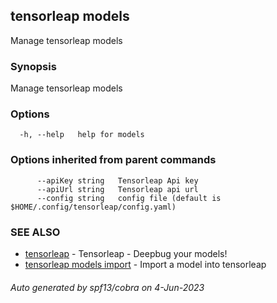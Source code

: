 ## tensorleap models

Manage tensorleap models

### Synopsis

Manage tensorleap models

### Options

```
  -h, --help   help for models
```

### Options inherited from parent commands

```
      --apiKey string   Tensorleap Api key
      --apiUrl string   Tensorleap api url
      --config string   config file (default is $HOME/.config/tensorleap/config.yaml)
```

### SEE ALSO

* [tensorleap](tensorleap.md)	 - Tensorleap - Deepbug your models!
* [tensorleap models import](tensorleap_models_import.md)	 - Import a model into tensorleap

###### Auto generated by spf13/cobra on 4-Jun-2023
